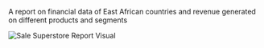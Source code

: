 A report on financial data of East African countries and revenue generated on different products and segments

![Sale Superstore Report Visual](https://github.com/user-attachments/assets/b1a64e41-8d08-44ca-bbc2-f0ede2048923)

